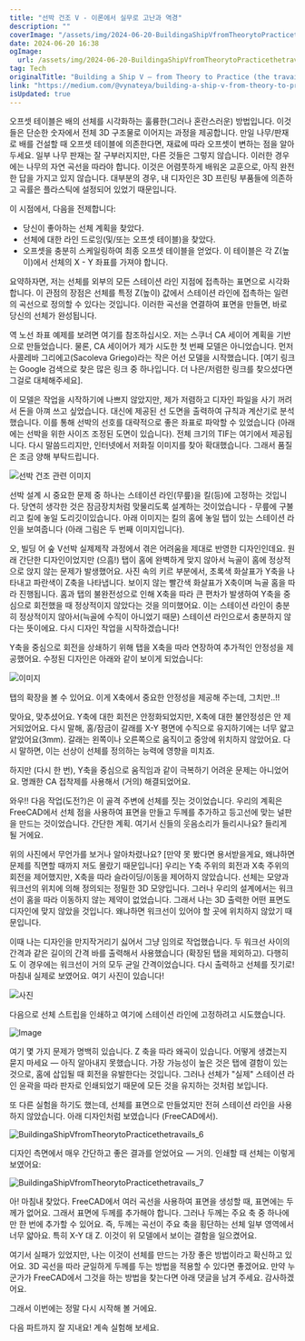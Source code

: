 ```yaml
---
title: "선박 건조 V - 이론에서 실무로 고난과 역경"
description: ""
coverImage: "/assets/img/2024-06-20-BuildingaShipVfromTheorytoPracticethetravails_0.png"
date: 2024-06-20 16:38
ogImage:
  url: /assets/img/2024-06-20-BuildingaShipVfromTheorytoPracticethetravails_0.png
tag: Tech
originalTitle: "Building a Ship V — from Theory to Practice (the travails)"
link: "https://medium.com/@vynateya/building-a-ship-v-from-theory-to-practice-the-travails-e4abf0dc1c11"
isUpdated: true
---
```


오프셋 테이블은 배의 선체를 시각화하는 훌륭한(그러나 혼란스러운) 방법입니다. 이것들은 단순한 숫자에서 전체 3D 구조물로 이어지는 과정을 제공합니다. 만일 나무/판재로 배를 건설할 때 오프셋 테이블에 의존한다면, 재료에 따라 오프셋이 변하는 점을 알아두세요. 일부 나무 판재는 잘 구부러지지만, 다른 것들은 그렇지 않습니다. 이러한 경우에는 나무의 자연 곡선을 따라야 합니다. 이것은 어렴풋하게 배워온 교훈으로, 아직 완전한 답을 가지고 있지 않습니다. 대부분의 경우, 내 디자인은 3D 프린팅 부품들에 의존하고 곡률은 플라스틱에 설정되어 있었기 때문입니다.

이 시점에서, 다음을 전제합니다:

- 당신이 좋아하는 선체 계획을 찾았다.
- 선체에 대한 라인 드로잉(및/또는 오프셋 테이블)을 찾았다.
- 오프셋을 충분히 스케일링하여 최종 오프셋 테이블을 얻었다. 이 테이블은 각 Z(높이)에서 선체의 X - Y 좌표를 가져야 합니다.

요약하자면, 저는 선체를 외부의 모든 스테이션 라인 지점에 접촉하는 표면으로 시각화합니다. 이 관점의 장점은 선체를 특정 Z(높이) 값에서 스테이션 라인에 접촉하는 일련의 곡선으로 정의할 수 있다는 것입니다. 이러한 곡선을 연결하여 표면을 만들면, 바로 당신의 선체가 완성됩니다.

<div class="content-ad"></div>

역 노선 좌표 예제를 보려면 여기를 참조하십시오. 저는 스쿠너 CA 세이어 계획을 기반으로 만들었습니다. 물론, CA 세이어가 제가 시도한 첫 번째 모델은 아니었습니다. 먼저 사콜레바 그리에고(Sacoleva Griego)라는 작은 어선 모델을 시작했습니다. [여기 링크는 Google 검색으로 찾은 많은 링크 중 하나입니다. 더 나은/저렴한 링크를 찾으셨다면 그걸로 대체해주세요].

이 모델은 작업을 시작하기에 나쁘지 않았지만, 제가 저렴하고 디자인 파일을 사기 꺼려서 돈을 아껴 쓰고 싶었습니다. 대신에 제공된 선 도면을 출력하여 규칙과 계산기로 분석했습니다. 이를 통해 선박의 선호를 대략적으로 좋은 좌표로 파악할 수 있었습니다 (아래에는 선박을 위한 사이즈 조정된 도면이 있습니다). 전체 크기의 TIF는 여기에서 제공됩니다. 다시 말씀드리지만, 인터넷에서 저화질 이미지를 찾아 확대했습니다. 그래서 품질은 조금 양해 부탁드립니다.

![선박 건조 관련 이미지](/assets/img/2024-06-20-BuildingaShipVfromTheorytoPracticethetravails_0.png)

선박 설계 시 중요한 문제 중 하나는 스테이션 라인(무릎)을 킬(등)에 고정하는 것입니다. 당연히 생각한 것은 잠금장치처럼 맞물리도록 설계하는 것이었습니다 - 무릎에 구불리고 킬에 놓일 도리깃이있습니다. 아래 이미지는 킬의 홈에 놓일 탭이 있는 스테이션 라인을 보여줍니다 (아래 그림은 두 번째 이미지입니다).

<div class="content-ad"></div>

오, 빌딩 어 숲 Ⅴ선박 실제제작 과정에서 겪은 어려움을 제대로 반영한 디자인인데요. 원래 간단한 디자인이었지만 (으흠!) 탭이 홈에 완벽하게 맞지 않아서 늑골이 홈에 정상적으로 앉지 않는 문제가 발생했어요. 사진 속의 키르 부분에서, 초록색 화살표가 Y축을 나타내고 파란색이 Z축을 나타냅니다. 보이지 않는 빨간색 화살표가 X축이며 늑골 홈을 따라 진행됩니다. 홈과 탭의 불완전성으로 인해 X축을 따라 큰 편차가 발생하여 Y축을 중심으로 회전했을 때 정상적이지 않았다는 것을 의미했어요. 이는 스테이션 라인이 충분히 정상적이지 않아서(늑골에 수직이 아니었기 때문) 스테이션 라인으로서 충분하지 않다는 뜻이에요. 다시 디자인 작업을 시작하겠습니다!

Y축을 중심으로 회전을 상쇄하기 위해 탭을 X축을 따라 연장하여 추가적인 안정성을 제공했어요. 수정된 디자인은 아래와 같이 보이게 되었습니다:

<div class="content-ad"></div>

![이미지](/assets/img/2024-06-20-BuildingaShip-VfromTheorytoPracticethetravails_3.png)

탭의 확장을 볼 수 있어요. 이게 X축에서 중요한 안정성을 제공해 주는데, 그치만..!!

맞아요, 맞추셨어요. Y축에 대한 회전은 안정화되었지만, X축에 대한 불안정성은 안 제거되었어요. 다시 말해, 홈/잠금이 갈래를 X-Y 평면에 수직으로 유지하기에는 너무 얇고 얕았어요(3mm). 갈래는 왼쪽이나 오른쪽으로 움직이고 중앙에 위치하지 않았어요. 다시 말하면, 이는 선상이 선체를 정의하는 능력에 영향을 미치죠.

하지만 (다시 한 번), Y축을 중심으로 움직임과 같이 극복하기 어려운 문제는 아니었어요. 명쾌한 CA 접착제를 사용해서 (거의) 해결되었어요.

<div class="content-ad"></div>

와우!! 다음 작업(도전?)은 이 골격 주변에 선체를 짓는 것이었습니다. 우리의 계획은 FreeCAD에서 선체 점을 사용하여 표면을 만들고 두께를 추가하고 등고선에 맞는 널판을 만드는 것이었습니다. 간단한 계획. 여기서 신들의 웃음소리가 들리시나요? 들리게 될 거에요.

위의 사진에서 무언가를 보거나 알아차렸나요? [만약 못 봤다면 용서받을게요, 왜냐하면 문제를 직면할 때까지 저도 몰랐기 때문입니다] 우리는 Y축 주위의 회전과 X축 주위의 회전을 제어했지만, X축을 따라 슬라이딩/이동을 제어하지 않았습니다. 선체는 모양과 워크선의 위치에 의해 정의되는 정밀한 3D 모양입니다. 그러나 우리의 설계에서는 워크선이 홈을 따라 이동하지 않는 제약이 없었습니다. 그래서 나는 3D 출력한 어떤 표면도 디자인에 맞지 않았을 것입니다. 왜냐하면 워크선이 있어야 할 곳에 위치하지 않았기 때문입니다.

이때 나는 디자인을 만지작거리기 싫어서 그냥 임의로 작업했습니다. 두 워크선 사이의 간격과 같은 길이의 간격 바를 출력해서 사용했습니다 (확장된 탭을 제외하고). 다행히도 이 경우에는 워크선이 거의 모두 균일 간격이었습니다. 다시 출력하고 선체를 짓기로! 마침내 실제로 보였어요. 여기 사진이 있습니다!

![사진](/assets/img/2024-06-20-BuildingaShipVfromTheorytoPracticethetravails_4.png)

<div class="content-ad"></div>

다음으로 선체 스트립을 인쇄하고 여기에 스테이션 라인에 고정하려고 시도했습니다.

![Image](/assets/img/2024-06-20-BuildingaShipVfromTheorytoPracticethetravails_5.png)

여기 몇 가지 문제가 명백히 있습니다. Z 축을 따라 왜곡이 있습니다. 어떻게 생겼는지 묻지 마세요 — 아직 알아내지 못했습니다. 가장 가능성이 높은 것은 탭에 결함이 있는 것으로, 홈에 삽입될 때 회전을 유발한다는 것입니다. 그러나 선체가 "실제" 스테이션 라인 윤곽을 따라 판자로 인쇄되었기 때문에 모든 것을 유지하는 것처럼 보입니다.

또 다른 실험을 하기도 했는데, 선체를 표면으로 만들었지만 전혀 스테이션 라인을 사용하지 않았습니다. 아래 디자인처럼 보였습니다 (FreeCAD에서).

<div class="content-ad"></div>

![BuildingaShipVfromTheorytoPracticethetravails_6](/assets/img/2024-06-20-BuildingaShipVfromTheorytoPracticethetravails_6.png)

디자인 측면에서 매우 간단하고 좋은 결과를 얻었어요 — 거의. 인쇄할 때 선체는 이렇게 보였어요:

![BuildingaShipVfromTheorytoPracticethetravails_7](/assets/img/2024-06-20-BuildingaShipVfromTheorytoPracticethetravails_7.png)

아! 마침내 찾았다. FreeCAD에서 여러 곡선을 사용하여 표면을 생성할 때, 표면에는 두께가 없어요. 그래서 표면에 두께를 추가해야 합니다. 그러나 두께는 주요 축 중 하나에만 한 번에 추가할 수 있어요. 즉, 두께는 곡선이 주요 축을 횡단하는 선체 일부 영역에서 너무 얇아요. 특히 X-Y 대 Z. 이것이 위 모델에서 보이는 결함을 일으켰어요.

<div class="content-ad"></div>

여기서 실패가 있었지만, 나는 이것이 선체를 만드는 가장 좋은 방법이라고 확신하고 있어요. 3D 곡선을 따라 균일하게 두께를 두는 방법을 적용할 수 있다면 좋겠어요. 만약 누군가가 FreeCAD에서 그것을 하는 방법을 찾는다면 아래 댓글을 남겨 주세요. 감사하겠어요.

그래서 이번에는 정말 다시 시작해 볼 거에요.

다음 파트까지 잘 지내요! 계속 실험해 보세요.
